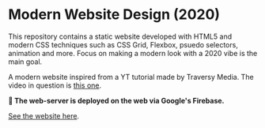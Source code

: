 # Modern Website Design (2020)

This repository contains a static website developed with HTML5 and modern CSS techniques such as CSS Grid, Flexbox, psuedo selectors, animation and more. Focus on making a modern look with a 2020 vibe is the main goal.

A modern website inspired from a YT tutorial made by Traversy Media. The video in question is [this one](https://www.youtube.com/watch?v=p0bGHP-PXD4&t=225s).

**🚀  The web-server is deployed on the web via Google's Firebase.**

[See the website here](https://modern-website-978c8--pr3-docs-3m6frq2m.web.app/index.html).